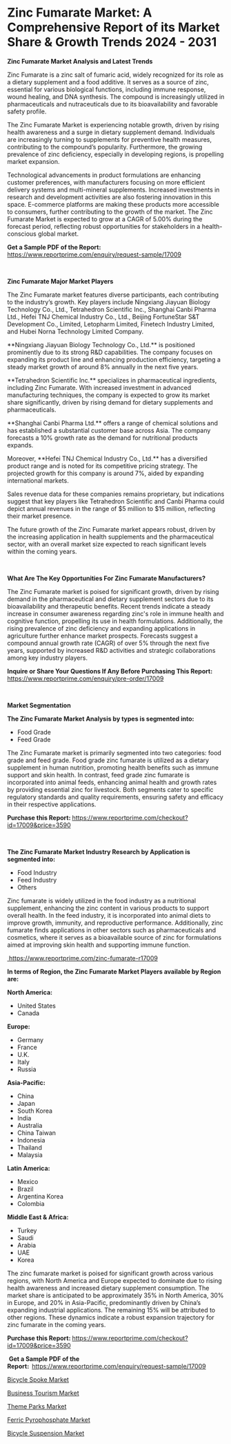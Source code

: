 <p><h1>Zinc Fumarate Market: A Comprehensive Report of its Market Share & Growth Trends 2024 - 2031</h1></p><p><strong>Zinc Fumarate Market Analysis and Latest Trends</strong></p>
<p><p>Zinc Fumarate is a zinc salt of fumaric acid, widely recognized for its role as a dietary supplement and a food additive. It serves as a source of zinc, essential for various biological functions, including immune response, wound healing, and DNA synthesis. The compound is increasingly utilized in pharmaceuticals and nutraceuticals due to its bioavailability and favorable safety profile.</p><p>The Zinc Fumarate Market is experiencing notable growth, driven by rising health awareness and a surge in dietary supplement demand. Individuals are increasingly turning to supplements for preventive health measures, contributing to the compound’s popularity. Furthermore, the growing prevalence of zinc deficiency, especially in developing regions, is propelling market expansion.</p><p>Technological advancements in product formulations are enhancing customer preferences, with manufacturers focusing on more efficient delivery systems and multi-mineral supplements. Increased investments in research and development activities are also fostering innovation in this space. E-commerce platforms are making these products more accessible to consumers, further contributing to the growth of the market. The Zinc Fumarate Market is expected to grow at a CAGR of 5.00% during the forecast period, reflecting robust opportunities for stakeholders in a health-conscious global market.</p></p>
<p><strong>Get a Sample PDF of the Report:&nbsp;</strong> <a href="https://www.reportprime.com/enquiry/request-sample/17009?utm_campaign=57&utm_medium=2&utm_source=Github&utm_content=ia&utm_term=24112024&utm_id=zinc-fumarate">https://www.reportprime.com/enquiry/request-sample/17009</a></p>
<p>&nbsp;</p>
<p><strong>Zinc Fumarate Major Market Players</strong></p>
<p><p>The Zinc Fumarate market features diverse participants, each contributing to the industry’s growth. Key players include Ningxiang Jiayuan Biology Technology Co., Ltd., Tetrahedron Scientific Inc., Shanghai Canbi Pharma Ltd., Hefei TNJ Chemical Industry Co., Ltd., Beijing FortuneStar S&T Development Co., Limited, Letopharm Limited, Finetech Industry Limited, and Hubei Norna Technology Limited Company.</p><p>**Ningxiang Jiayuan Biology Technology Co., Ltd.** is positioned prominently due to its strong R&D capabilities. The company focuses on expanding its product line and enhancing production efficiency, targeting a steady market growth of around 8% annually in the next five years. </p><p>**Tetrahedron Scientific Inc.** specializes in pharmaceutical ingredients, including Zinc Fumarate. With increased investment in advanced manufacturing techniques, the company is expected to grow its market share significantly, driven by rising demand for dietary supplements and pharmaceuticals.</p><p>**Shanghai Canbi Pharma Ltd.** offers a range of chemical solutions and has established a substantial customer base across Asia. The company forecasts a 10% growth rate as the demand for nutritional products expands.</p><p>Moreover, **Hefei TNJ Chemical Industry Co., Ltd.** has a diversified product range and is noted for its competitive pricing strategy. The projected growth for this company is around 7%, aided by expanding international markets.</p><p>Sales revenue data for these companies remains proprietary, but indications suggest that key players like Tetrahedron Scientific and Canbi Pharma could depict annual revenues in the range of $5 million to $15 million, reflecting their market presence.</p><p>The future growth of the Zinc Fumarate market appears robust, driven by the increasing application in health supplements and the pharmaceutical sector, with an overall market size expected to reach significant levels within the coming years.</p></p>
<p>&nbsp;</p>
<p><strong>What Are The Key Opportunities For Zinc Fumarate Manufacturers?</strong></p>
<p><p>The Zinc Fumarate market is poised for significant growth, driven by rising demand in the pharmaceutical and dietary supplement sectors due to its bioavailability and therapeutic benefits. Recent trends indicate a steady increase in consumer awareness regarding zinc's role in immune health and cognitive function, propelling its use in health formulations. Additionally, the rising prevalence of zinc deficiency and expanding applications in agriculture further enhance market prospects. Forecasts suggest a compound annual growth rate (CAGR) of over 5% through the next five years, supported by increased R&D activities and strategic collaborations among key industry players.</p></p>
<p><strong>Inquire or Share Your Questions If Any Before Purchasing This Report:</strong> <a href="https://www.reportprime.com/enquiry/pre-order/17009?utm_campaign=57&utm_medium=2&utm_source=Github&utm_content=ia&utm_term=24112024&utm_id=zinc-fumarate">https://www.reportprime.com/enquiry/pre-order/17009</a></p>
<p>&nbsp;</p>
<p><strong>Market Segmentation</strong></p>
<p><strong>The Zinc Fumarate Market Analysis by types is segmented into:</strong></p>
<p><ul><li>Food Grade</li><li>Feed Grade</li></ul></p>
<p><p>The Zinc Fumarate market is primarily segmented into two categories: food grade and feed grade. Food grade zinc fumarate is utilized as a dietary supplement in human nutrition, promoting health benefits such as immune support and skin health. In contrast, feed grade zinc fumarate is incorporated into animal feeds, enhancing animal health and growth rates by providing essential zinc for livestock. Both segments cater to specific regulatory standards and quality requirements, ensuring safety and efficacy in their respective applications.</p></p>
<p><strong>Purchase this Report:&nbsp;</strong><a href="https://www.reportprime.com/checkout?id=17009&price=3590&utm_campaign=57&utm_medium=2&utm_source=Github&utm_content=ia&utm_term=24112024&utm_id=zinc-fumarate">https://www.reportprime.com/checkout?id=17009&price=3590</a></p>
<p>&nbsp;</p>
<p><strong>The Zinc Fumarate Market Industry Research by Application is segmented into:</strong></p>
<p><ul><li>Food Industry</li><li>Feed Industry</li><li>Others</li></ul></p>
<p><p>Zinc fumarate is widely utilized in the food industry as a nutritional supplement, enhancing the zinc content in various products to support overall health. In the feed industry, it is incorporated into animal diets to improve growth, immunity, and reproductive performance. Additionally, zinc fumarate finds applications in other sectors such as pharmaceuticals and cosmetics, where it serves as a bioavailable source of zinc for formulations aimed at improving skin health and supporting immune function.</p></p>
<p><a href="https://www.reportprime.com/zinc-fumarate-r17009?utm_campaign=57&utm_medium=2&utm_source=Github&utm_content=ia&utm_term=24112024&utm_id=zinc-fumarate">&nbsp;https://www.reportprime.com/zinc-fumarate-r17009</a></p>
<p><strong>In terms of Region, the Zinc Fumarate Market Players available by Region are:</strong></p>
<p>
    <p> <strong> North America: </strong>
        <ul>
            <li>United States</li>
            <li>Canada</li>
        </ul>
        </p> 
    <p> <strong> Europe: </strong>
        <ul>
            <li>Germany</li>
            <li>France</li>
            <li>U.K.</li>
            <li>Italy</li>
            <li>Russia</li>
        </ul>
        </p> 
    <p> <strong> Asia-Pacific: </strong>
        <ul>
            <li>China</li>
            <li>Japan</li>
            <li>South Korea</li>
            <li>India</li>
            <li>Australia</li>
            <li>China Taiwan</li>
            <li>Indonesia</li>
            <li>Thailand</li>
            <li>Malaysia</li>
        </ul>
        </p> 
    <p> <strong> Latin America: </strong>
        <ul>
            <li>Mexico</li>
            <li>Brazil</li>
            <li>Argentina Korea</li>
            <li>Colombia</li>
        </ul>
        </p> 
    <p> <strong> Middle East & Africa: </strong>
        <ul>
            <li>Turkey</li>
            <li>Saudi</li>
            <li>Arabia</li>
            <li>UAE</li>
            <li>Korea</li>
        </ul>
    </p>
    </p>
<p><p>The zinc fumarate market is poised for significant growth across various regions, with North America and Europe expected to dominate due to rising health awareness and increased dietary supplement consumption. The market share is anticipated to be approximately 35% in North America, 30% in Europe, and 20% in Asia-Pacific, predominantly driven by China’s expanding industrial applications. The remaining 15% will be attributed to other regions. These dynamics indicate a robust expansion trajectory for zinc fumarate in the coming years.</p></p>
<p><strong>Purchase this Report: </strong><a href="https://www.reportprime.com/checkout?id=17009&price=3590&utm_campaign=57&utm_medium=2&utm_source=Github&utm_content=ia&utm_term=24112024&utm_id=zinc-fumarate">https://www.reportprime.com/checkout?id=17009&price=3590</a></p>
<p>&nbsp;<strong>Get a Sample PDF of the Report:&nbsp;&nbsp;</strong><a href="https://www.reportprime.com/enquiry/request-sample/17009?utm_campaign=57&utm_medium=2&utm_source=Github&utm_content=ia&utm_term=24112024&utm_id=zinc-fumarate">https://www.reportprime.com/enquiry/request-sample/17009</a></p>
<p><strong></strong></p>
<p><p><a href="https://www.linkedin.com/pulse/comprehensive-bicycle-spoke-market-report-regional-analysis-oel2c?utm_campaign=57&utm_medium=2&utm_source=Github&utm_content=ia&utm_term=24112024&utm_id=zinc-fumarate">Bicycle Spoke Market</a></p><p><a href="https://issuu.com/reportprime-2/docs/business-tourism-market-size-2030.p_a4b08293d2c3af?utm_campaign=57&utm_medium=2&utm_source=Github&utm_content=ia&utm_term=24112024&utm_id=zinc-fumarate">Business Tourism Market</a></p><p><a href="https://issuu.com/reportprime-2/docs/theme-parks-market-size-2030.pptx_a763f8df1d24fb?utm_campaign=57&utm_medium=2&utm_source=Github&utm_content=ia&utm_term=24112024&utm_id=zinc-fumarate">Theme Parks Market</a></p><p><a href="https://github.com/AshrafKhan865/Market-Research-Report-List-1/blob/main/ferric-pyrophosphate-market.md?utm_campaign=57&utm_medium=2&utm_source=Github&utm_content=ia&utm_term=24112024&utm_id=zinc-fumarate">Ferric Pyrophosphate Market</a></p><p><a href="https://www.linkedin.com/pulse/bicycle-suspension-market-industry-landscape-growth-trajectories-fyyxc?utm_campaign=57&utm_medium=2&utm_source=Github&utm_content=ia&utm_term=24112024&utm_id=zinc-fumarate">Bicycle Suspension Market</a></p></p>